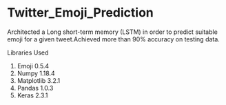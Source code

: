 # Twitter_Emoji_Prediction

Architected a Long short-term memory (LSTM) in order to predict suitable emoji for a given tweet.Achieved more than 90% accuracy on testing data.

Libraries Used

1) Emoji 0.5.4
2) Numpy 1.18.4
3) Matplotlib 3.2.1
4) Pandas 1.0.3
5) Keras 2.3.1
